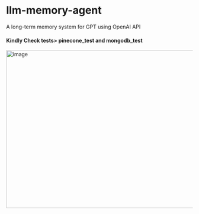 # llm-memory-agent
A long-term memory system for GPT using OpenAI API


#### Kindly Check tests> pinecone_test and mongodb_test
<img width="809" height="426" alt="image" src="https://github.com/user-attachments/assets/300ea4b7-b334-4b6d-b391-bca8c3f0bb0c" />
